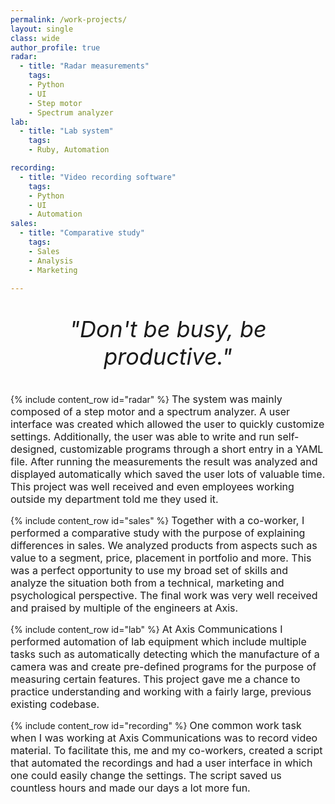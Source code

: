 ```yaml
---
permalink: /work-projects/
layout: single
class: wide
author_profile: true
radar: 
  - title: "Radar measurements"
    tags: 
    - Python
    - UI
    - Step motor
    - Spectrum analyzer
lab: 
  - title: "Lab system"
    tags: 
    - Ruby, Automation

recording:
  - title: "Video recording software"
    tags: 
    - Python
    - UI
    - Automation
sales:
  - title: "Comparative study"
    tags: 
    - Sales
    - Analysis 
    - Marketing

---
```


<div style="text-align:center; margin-top:20px">
  <p style="font-size:36px; font-style:italic;">"Don't be busy, be productive."</p>
</div>

{% include content_row id="radar" %}
<span style="font-size: 16px; line-height: normal;">
The system was mainly composed of a step motor and a spectrum analyzer. A user interface was created which allowed the user to quickly customize settings. Additionally, the user was able to write and run self-designed, customizable programs through a short entry in a YAML file. After running the measurements the result was analyzed and displayed automatically which saved the user lots of valuable time. This project was well received and even employees working outside my department told me they used it. 
</span>

{% include content_row id="sales" %}
<span style="font-size: 16px; line-height: normal;">
Together with a co-worker, I performed a comparative study with the purpose of explaining differences in sales. We analyzed products from aspects such as value to a segment, price, placement in portfolio and more. This was a perfect opportunity to use my broad set of skills and analyze the situation both from a technical, marketing and psychological perspective. The final work was very well received and praised by multiple of the engineers at Axis. 
</span>

{% include content_row id="lab" %}
<span style="font-size: 16px; line-height: normal;">
At Axis Communications I performed automation of lab equipment which include multiple tasks such as automatically detecting which the manufacture of a camera was and create pre-defined programs for the purpose of measuring certain features. This project gave me a chance to practice understanding and working with a fairly large, previous existing codebase. 
</span>

{% include content_row id="recording" %}
<span style="font-size: 16px; line-height: normal;">
One common work task when I was working at Axis Communications was to record video material. To facilitate this, me and my co-workers, created a script that automated the recordings and had a user interface in which one could easily change the settings. The script saved us countless hours and made our days a lot more fun. 
</span>



